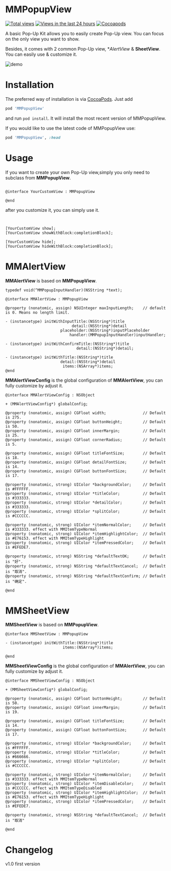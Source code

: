 MMPopupView
=============
[![Total views](https://sourcegraph.com/api/repos/github.com/adad184/MMPopupView/.counters/views.png)](https://sourcegraph.com/github.com/adad184/MMPopupView)
[![Views in the last 24 hours](https://sourcegraph.com/api/repos/github.com/adad184/MMPopupView/.counters/views-24h.png)](https://sourcegraph.com/github.com/adad184/MMPopupView)
[![Cocoapods](https://cocoapod-badges.herokuapp.com/v/MMPopupView/badge.png)](http://cocoapods.org/?q=MMPopupView)

A basic Pop-Up Kit allows you to easily create Pop-Up view. You can focus on the only view you want to show. 

Besides, it comes with 2 common Pop-Up view, **AlertView* &  **SheetView**. You can easily use & customize it.

![demo](https://github.com/adad184/MMPopupView/blob/master/Images/0.jpg)


Installation
============

The preferred way of installation is via [CocoaPods](http://cocoapods.org). Just add

```ruby
pod 'MMPopupView'
```

and run `pod install`. It will install the most recent version of MMPopupView.

If you would like to use the latest code of MMPopupView use:

```ruby
pod 'MMPopupView', :head
```

Usage
===============

If you want to create your own Pop-Up view,simply you only need to subclass from **MMPopupView**.

```objc

@interface YourCustomView : MMPopupView

@end

```

after you customize it, you can simply use it.

```objc


[YourCustomView show];
[YourCustomView showWithBlock:completionBlock];

[YourCustomView hide];
[YourCustomView hideWithBlock:completionBlock];

```

MMAlertView
===============
**MMAlertView** is based on **MMPopupView**. 

```objc
typedef void(^MMPopupInputHandler)(NSString *text);

@interface MMAlertView : MMPopupView

@property (nonatomic, assign) NSUInteger maxInputLength;    // default is 0. Means no length limit.

- (instancetype) initWithInputTitle:(NSString*)title
                             detail:(NSString*)detail
                        placeholder:(NSString*)inputPlaceholder
                            handler:(MMPopupInputHandler)inputHandler;

- (instancetype) initWithConfirmTitle:(NSString*)title
                               detail:(NSString*)detail;

- (instancetype) initWithTitle:(NSString*)title
                        detail:(NSString*)detail
                         items:(NSArray*)items;
@end
```

**MMAlertViewConfig** is the global configuration of **MMAlertView**, you can fully customize by adjust it.

```obcj
@interface MMAlertViewConfig : NSObject

+ (MMAlertViewConfig*) globalConfig;

@property (nonatomic, assign) CGFloat width;                // Default is 275.
@property (nonatomic, assign) CGFloat buttonHeight;         // Default is 50.
@property (nonatomic, assign) CGFloat innerMargin;          // Default is 25.
@property (nonatomic, assign) CGFloat cornerRadius;         // Default is 5.

@property (nonatomic, assign) CGFloat titleFontSize;        // Default is 18.
@property (nonatomic, assign) CGFloat detailFontSize;       // Default is 14.
@property (nonatomic, assign) CGFloat buttonFontSize;       // Default is 17.

@property (nonatomic, strong) UIColor *backgroundColor;     // Default is #FFFFFF.
@property (nonatomic, strong) UIColor *titleColor;          // Default is #333333.
@property (nonatomic, strong) UIColor *detailColor;         // Default is #333333.
@property (nonatomic, strong) UIColor *splitColor;          // Default is #CCCCCC.

@property (nonatomic, strong) UIColor *itemNormalColor;     // Default is #333333. effect with MMItemTypeNormal
@property (nonatomic, strong) UIColor *itemHighlightColor;  // Default is #E76153. effect with MMItemTypeHighlight
@property (nonatomic, strong) UIColor *itemPressedColor;    // Default is #EFEDE7.

@property (nonatomic, strong) NSString *defaultTextOK;      // Default is "好".
@property (nonatomic, strong) NSString *defaultTextCancel;  // Default is "取消".
@property (nonatomic, strong) NSString *defaultTextConfirm; // Default is "确定".

@end
```

MMSheetView
===============
**MMSheetView** is based on **MMPopupView**. 


```objc
@interface MMSheetView : MMPopupView

- (instancetype) initWithTitle:(NSString*)title
                         items:(NSArray*)items;

@end
```

**MMSheetViewConfig** is the global configuration of **MMAlertView**, you can fully customize by adjust it.

```objc
@interface MMSheetViewConfig : NSObject

+ (MMSheetViewConfig*) globalConfig;

@property (nonatomic, assign) CGFloat buttonHeight;         // Default is 50.
@property (nonatomic, assign) CGFloat innerMargin;          // Default is 19.

@property (nonatomic, assign) CGFloat titleFontSize;        // Default is 14.
@property (nonatomic, assign) CGFloat buttonFontSize;       // Default is 17.

@property (nonatomic, strong) UIColor *backgroundColor;     // Default is #FFFFFF.
@property (nonatomic, strong) UIColor *titleColor;          // Default is #666666.
@property (nonatomic, strong) UIColor *splitColor;          // Default is #CCCCCC.

@property (nonatomic, strong) UIColor *itemNormalColor;     // Default is #333333. effect with MMItemTypeNormal
@property (nonatomic, strong) UIColor *itemDisableColor;    // Default is #CCCCCC. effect with MMItemTypeDisabled
@property (nonatomic, strong) UIColor *itemHighlightColor;  // Default is #E76153. effect with MMItemTypeHighlight
@property (nonatomic, strong) UIColor *itemPressedColor;    // Default is #EFEDE7.

@property (nonatomic, strong) NSString *defaultTextCancel;  // Default is "取消"

@end
```
	

Changelog
===============

v1.0  first version
